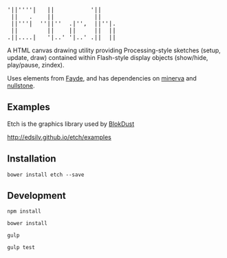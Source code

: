 <pre>
'||''''|   ||          '||     
 ||   .    ||           ||     
 ||'''|  ''||''  .|'',  ||''|. 
 ||        ||    ||     ||  || 
.||....|   '|..' '|..' .||  || 
</pre>
                      
A HTML canvas drawing utility providing Processing-style sketches (setup, update, draw) contained within Flash-style display objects (show/hide, play/pause, zindex).

Uses elements from [Fayde](https://github.com/wsick/Fayde), and has dependencies on [minerva](https://github.com/wsick/minerva) and [nullstone](https://github.com/wsick/nullstone).

## Examples

Etch is the graphics library used by [BlokDust](https://github.com/BlokDust/)

http://edsilv.github.io/etch/examples

## Installation

    bower install etch --save
    
## Development

    npm install
    
    bower install
    
    gulp
    
    gulp test

